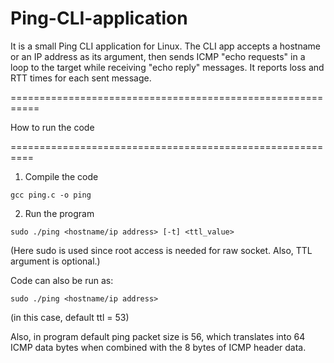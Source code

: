 # Ping-CLI-application

It is a small Ping CLI application for Linux. The CLI app accepts a hostname or an IP address as its argument, then sends ICMP "echo requests" in a loop to the target while receiving "echo reply" messages. It reports loss and RTT times for each sent message.


===========================================================

How to run the code

==========================================================


1. Compile the code
```
gcc ping.c -o ping
```

2. Run the program
```
sudo ./ping <hostname/ip address> [-t] <ttl_value>
```
(Here sudo is used since root access is needed for raw socket. Also, TTL argument is optional.)

Code can also be run as:
```
sudo ./ping <hostname/ip address>
```
(in this case, default ttl = 53)

Also, in program default ping packet size is 56, which translates into 64 ICMP data bytes when combined with the 8 bytes of ICMP header data.
